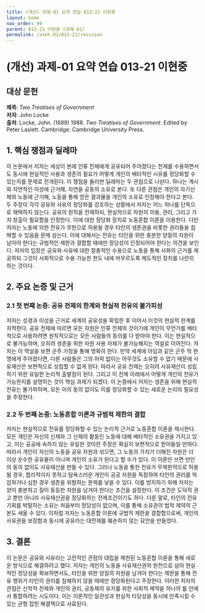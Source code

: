 ```yaml
---
title: (개선) 과제-01 요약 연습 013-21 이현중
layout: home
nav_order: 99
parent: 013-21 이현중 (과제-01)
permalink: /asmt-01/013-21/revision
---
```


# (개선) 과제-01 요약 연습 013-21 이현중 


## 대상 문헌
**제목**: _Two Treatises of Government_  
**저자**: John Locke  
**출처**: Locke, John. (1689) 1988. _Two Treatises of Government_. Edited by Peter Laslett. Cambridge: Cambridge University Press.  

## 1. 핵심 쟁점과 딜레마  
이 논문에서 저자는 세상이 본래 인류 전체에게 공유되어 주어졌다는 전제를 수용하면서도 동시에 현실적인 사용과 생존의 필요가 어떻게 개인의 배타적인 시유를 정당화할 수 있는지를 문제로 전개된다. 이 쟁점을 둘러싼 딜레마는 두 관점으로 나뉜다. 하나는 계시와 자연적인 이성에 근거해, 자연을 공동의 소유로 본다. 또 다른 관점은 개인의 자기신체와 노동에 근거해, 노동을 통해 얻은 결과물을 개인의 소유로 인정해야 한다고 본다. 두 주장이 각각 공유와 사유의 정당화를 강조하는 상황에서 저자는 어느 하나를 단독으로 채택하지 않는다. 공유의 원칙을 전제하되, 현실적으로 자원의 이용, 관리, 그리고 가치 창출이 필요함을 인정한다. 이에 대한 정당화 장치로 노동혼합 이론을 이용한다. 다만 저자는 노동에 의한 전유가 무한으로 허용될 경우 타인의 생존권을 비롯한 권리들을 침해할 수 있음을 문제 삼는다. 이에 대해서는 전유는 타인을 위한 충분한 양질의 자원이 남아야 한다는 규범적인 제한과 결합할 때에만 정당성이 인정되어야 한다는 의견을 보인다. 저자의 입장은 공유와 사유에 대한 절충적인 수용으로 노동을 통해 사화의 근거를 제공하되 그것이 사회적으로 수용 가능한 한도 내에 머무르도록 제도적인 장치를 나란히 하는 것이다.  

## 2. 주요 논증 및 근거  

### 2.1 첫 번째 논증: 공유 전제의 한계와 현실적 전유의 불가피성  
저자는 성경과 이성을 근거로 세계의 공유성을 확립한 후 이어서 이것의 현실적 한계를 지적한다. 공유 전제에 따르면 모든 자원은 인류 전체의 것이기에 개인이 무언가를 배타적으로 사용하려면 원칙적으로는 모든 사람들의 동의를 다 받아야 한다. 이는 현실적으로 불가능하며, 오히려 생존을 위한 자원 사용 자체가 불가능해지는 역설로 이어진다. 저자는 이 역설을 보편 군주 가정을 통해 명확히 한다. 만약 세계에 아담과 같은 군주 딱 한 명에게 주어졌다면, 다른 사람들은 그의 허락 없이는 아무것도 소유할 수 없기 때문에 사유재산은 보편적으로 성립할 수 없게 된다. 따라서 공유 전제는 오히려 사유재산이 성립하기 위한 유일한 논리적 출발점이 된다. 그리고 이 전제 아래에서 어떻게 개인의 전유가 가능한지를 설명하는 것이 핵심 과제가 되겠다. 이 논증에서 저자는 생존을 위해 현실적 전유는 불가피하며, 모든 이의 동의 없이도 이를 정당화할 수 있는 새로운 논리의 필요성을 주장한다.  

### 2.2 두 번째 논증: 노동혼합 이론과 규범적 제한의 결합  
저자는 현실적으로 전유를 정당화할 수 있는 논리적 근거로 노동혼합 이론을 제시한다. 모든 개인은 자신의 신체와 그 신체의 활동인 노동에 대해 배타적인 소유권을 가지고 있고, 이는 공공에 속하지 않는 유일한 것이란 주장은 확실히 보편적으로 받아들일 만하다. 따라서 개인이 자신의 노동을 공유 자원과 섞으면, 그 노동의 가치가 더해진 자원은 더 이상 순수한 공유물이 아니며 개인의 소유가 된다고 할 수가 있다. 이 이론만 쓰면 만인의 동의 없이도 사유재산을 만들 수 있다. 그러나 노동을 통한 전유가 무제한적으로 허용될 경우, 합리적이지 못하고 탐욕스러운 개인이 공공 자원을 독점하여 타인의 권리를 억압하거나 심한 경우 생존을 위협하는 문제를 낳을 수 있다. 이를 방지하기 위해 저자는 양이 충분하고 질이 동등한 자원을 남겨야 한다는 조건을 설정한다. 이 조건은 도덕적 권고 뿐만 아니라 사유재산권을 정당화하는 전제조건이기도 하다. 다른 말로, 타인의 전유 기회를 박탈하는 소유는 처음부터 정당성이 없으며, 이를 통해 소유권의 법적 제약의 근본도 세울 수 있다. 이처럼 저자는 노동혼합 이론에 규범적 제한을 결합함으로써, 개인의 사유권을 보장함과 동시에 공유라는 대전제를 훼손하지 않는 묘안을 만들었다. 

## 3. 결론  
이 논문은 공유와 사유라는 고전적인 관점의 대립을 제한된 노동혼합 이론을 통해 새로운 방식으로 해결하려고 했다. 저자는 개인의 노동을 사유재산권의 원천으로 삼아 현실적인 정당성을 확보하면서도, 타인을 위한 양질의 자원을 남겨야 한다는 제한을 통해 전유 행위가 타인의 권리를 침해하지 않을 때에만 정당화된다고 주장한다. 이러한 저자의 관점은 신학적 전제와 개인의 권리, 공동체의 유지를 위한 사회적 제약을 하나의 틀 안에서 통합하려는 시도이다. 이는 이론적인 일관성과 현실적 타당성을 동시에 만족시킬 수 있는 균형 잡힌 해결책으로 사료된다.  
